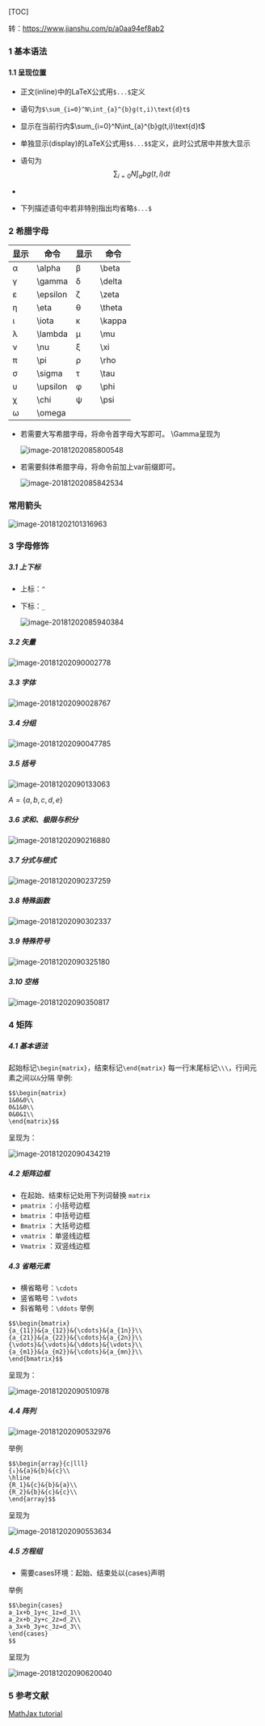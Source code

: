 [TOC]

转：https://www.jianshu.com/p/a0aa94ef8ab2



### 1 基本语法

#### 1.1 呈现位置

- 正文(inline)中的LaTeX公式用`$...$`定义

- 语句为`$\sum_{i=0}^N\int_{a}^{b}g(t,i)\text{d}t$` 

- 显示在当前行内$\sum_{i=0}^N\int_{a}^{b}g(t,i)\text{d}t$

- 单独显示(display)的LaTeX公式用`$$...$$`定义，此时公式居中并放大显示

- 语句为$$\sum_{i=0}N\int_{a}{b}g(t,i)\text{d}t$$

- 

- 下列描述语句中若非特别指出均省略`$...$` 

### 2 希腊字母

| 显示 | 命令     | 显示 | 命令   |
| ---- | -------- | ---- | ------ |
| α    | \alpha   | β    | \beta  |
| γ    | \gamma   | δ    | \delta |
| ε    | \epsilon | ζ    | \zeta  |
| η    | \eta     | θ    | \theta |
| ι    | \iota    | κ    | \kappa |
| λ    | \lambda  | μ    | \mu    |
| ν    | \nu      | ξ    | \xi    |
| π    | \pi      | ρ    | \rho   |
| σ    | \sigma   | τ    | \tau   |
| υ    | \upsilon | φ    | \phi   |
| χ    | \chi     | ψ    | \psi   |
| ω    | \omega   |      |        |

- 若需要大写希腊字母，将命令首字母大写即可。
   \Gamma呈现为

  ![image-20181202085800548](/Users/chenyansong/Documents/note/images/math/markdown1.png)

- 若需要斜体希腊字母，将命令前加上var前缀即可。

  ![image-20181202085842534](/Users/chenyansong/Documents/note/images/math/markdown3.png)



### 常用箭头

![image-20181202101316963](/Users/chenyansong/Documents/note/images/math/jiantou.png)

### 3 字母修饰

##### 3.1  上下标

- 上标：`^` 

- 下标：`_` 

  ![image-20181202085940384](/Users/chenyansong/Documents/note/images/math/markdown4.png)

##### 3.2 矢量



![image-20181202090002778](/Users/chenyansong/Documents/note/images/math/markdown5.png)

##### 3.3 字体



![image-20181202090028767](/Users/chenyansong/Documents/note/images/math/markdown6.png)



##### 3.4 分组



![image-20181202090047785](/Users/chenyansong/Documents/note/images/math/markdown7.png)



##### 3.5 括号



![image-20181202090133063](/Users/chenyansong/Documents/note/images/math/markdown8.png)

$A=\{a, b, c, d, e\}$



##### 3.6 求和、极限与积分



![image-20181202090216880](/Users/chenyansong/Documents/note/images/math/markdown9.png)



##### 3.7 分式与根式



![image-20181202090237259](/Users/chenyansong/Documents/note/images/math/markdown10.png)

##### 3.8 特殊函数



![image-20181202090302337](/Users/chenyansong/Documents/note/images/math/markdown11.png)

##### 3.9 特殊符号



![image-20181202090325180](/Users/chenyansong/Documents/note/images/math/markdown12.png)

##### 3.10 空格



![image-20181202090350817](/Users/chenyansong/Documents/note/images/math/markdown13.png)

### 4 矩阵

##### 4.1 基本语法

起始标记`\begin{matrix}`，结束标记`\end{matrix}`
 每一行末尾标记`\\\`，行间元素之间以`&`分隔
 举例:

```
$$\begin{matrix}
1&0&0\\
0&1&0\\
0&0&1\\
\end{matrix}$$
```

呈现为：



![image-20181202090434219](/Users/chenyansong/Documents/note/images/math/markdown14.png)

##### 4.2 矩阵边框

- 在起始、结束标记处用下列词替换 `matrix` 
-  `pmatrix` ：小括号边框
-  `bmatrix` ：中括号边框
-  `Bmatrix` ：大括号边框
-  `vmatrix` ：单竖线边框
-  `Vmatrix` ：双竖线边框

##### 4.3 省略元素

- 横省略号：`\cdots` 
- 竖省略号：`\vdots` 
- 斜省略号：`\ddots`
   举例

```
$$\begin{bmatrix}
{a_{11}}&{a_{12}}&{\cdots}&{a_{1n}}\\
{a_{21}}&{a_{22}}&{\cdots}&{a_{2n}}\\
{\vdots}&{\vdots}&{\ddots}&{\vdots}\\
{a_{m1}}&{a_{m2}}&{\cdots}&{a_{mn}}\\
\end{bmatrix}$$
```

呈现为：



![image-20181202090510978](/Users/chenyansong/Documents/note/images/math/markdown15.png)

##### 4.4 阵列



![image-20181202090532976](/Users/chenyansong/Documents/note/images/math/markdown16.png)

举例

```
$$\begin{array}{c|lll}
{↓}&{a}&{b}&{c}\\
\hline
{R_1}&{c}&{b}&{a}\\
{R_2}&{b}&{c}&{c}\\
\end{array}$$
```

呈现为



![image-20181202090553634](/Users/chenyansong/Documents/note/images/math/markdown17.png)



##### 4.5 方程组

- 需要cases环境：起始、结束处以{cases}声明

举例

```
$$\begin{cases}
a_1x+b_1y+c_1z=d_1\\
a_2x+b_2y+c_2z=d_2\\
a_3x+b_3y+c_3z=d_3\\
\end{cases}
$$
```

呈现为



![image-20181202090620040](/Users/chenyansong/Documents/note/images/math/markdown18.png)



### 5 参考文献

[MathJax tutorial](https://link.jianshu.com?t=http://meta.math.stackexchange.com/questions/5020/mathjax-basic-tutorial-and-quick-reference)



